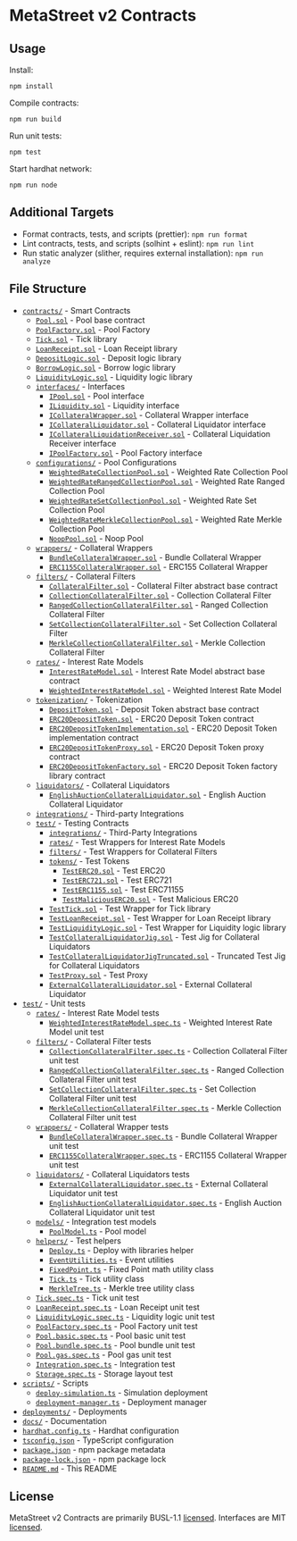 # MetaStreet v2 Contracts

## Usage

Install:

```
npm install
```

Compile contracts:

```
npm run build
```

Run unit tests:

```
npm test
```

Start hardhat network:

```
npm run node
```

## Additional Targets

- Format contracts, tests, and scripts (prettier): `npm run format`
- Lint contracts, tests, and scripts (solhint + eslint): `npm run lint`
- Run static analyzer (slither, requires external installation): `npm run analyze`

## File Structure

- [`contracts/`](contracts/) - Smart Contracts
  - [`Pool.sol`](contracts/Pool.sol) - Pool base contract
  - [`PoolFactory.sol`](contracts/PoolFactory.sol) - Pool Factory
  - [`Tick.sol`](contracts/Tick.sol) - Tick library
  - [`LoanReceipt.sol`](contracts/LoanReceipt.sol) - Loan Receipt library
  - [`DepositLogic.sol`](contracts/DepositLogic.sol) - Deposit logic library
  - [`BorrowLogic.sol`](contracts/BorrowLogic.sol) - Borrow logic library
  - [`LiquidityLogic.sol`](contracts/LiquidityLogic.sol) - Liquidity logic library
  - [`interfaces/`](contracts/interfaces) - Interfaces
    - [`IPool.sol`](contracts/interfaces/IPool.sol) - Pool interface
    - [`ILiquidity.sol`](contracts/interfaces/ILiquidity.sol) - Liquidity interface
    - [`ICollateralWrapper.sol`](contracts/interfaces/ICollateralWrapper.sol) - Collateral Wrapper interface
    - [`ICollateralLiquidator.sol`](contracts/interfaces/ICollateralLiquidator.sol) - Collateral Liquidator interface
    - [`ICollateralLiquidationReceiver.sol`](contracts/interfaces/ICollateralLiquidationReceiver.sol) - Collateral Liquidation Receiver interface
    - [`IPoolFactory.sol`](contracts/interfaces/IPoolFactory.sol) - Pool Factory interface
  - [`configurations/`](contracts/configurations) - Pool Configurations
    - [`WeightedRateCollectionPool.sol`](contracts/configurations/WeightedRateCollectionPool.sol) - Weighted Rate Collection Pool
    - [`WeightedRateRangedCollectionPool.sol`](contracts/configurations/WeightedRateRangedCollectionPool.sol) - Weighted Rate Ranged Collection Pool
    - [`WeightedRateSetCollectionPool.sol`](contracts/configurations/WeightedRateSetCollectionPool.sol) - Weighted Rate Set Collection Pool
    - [`WeightedRateMerkleCollectionPool.sol`](contracts/configurations/WeightedRateMerkleCollectionPool.sol) - Weighted Rate Merkle Collection Pool
    - [`NoopPool.sol`](contracts/configurations/NoopPool.sol) - Noop Pool
  - [`wrappers/`](contracts/wrappers) - Collateral Wrappers
    - [`BundleCollateralWrapper.sol`](contracts/wrappers/BundleCollateralWrapper.sol) - Bundle Collateral Wrapper
    - [`ERC1155CollateralWrapper.sol`](contracts/wrappers/ERC1155CollateralWrapper.sol) - ERC155 Collateral Wrapper
  - [`filters/`](contracts/filters) - Collateral Filters
    - [`CollateralFilter.sol`](contracts/filters/CollateralFilter.sol) - Collateral Filter abstract base contract
    - [`CollectionCollateralFilter.sol`](contracts/filters/CollectionCollateralFilter.sol) - Collection Collateral Filter
    - [`RangedCollectionCollateralFilter.sol`](contracts/filters/RangedCollectionCollateralFilter.sol) - Ranged Collection Collateral Filter
    - [`SetCollectionCollateralFilter.sol`](contracts/filters/SetCollectionCollateralFilter.sol) - Set Collection Collateral Filter
    - [`MerkleCollectionCollateralFilter.sol`](contracts/filters/MerkleCollectionCollateralFilter.sol) - Merkle Collection Collateral Filter
  - [`rates/`](contracts/rates) - Interest Rate Models
    - [`InterestRateModel.sol`](contracts/rates/InterestRateModel.sol) - Interest Rate Model abstract base contract
    - [`WeightedInterestRateModel.sol`](contracts/rates/WeightedInterestRateModel.sol) - Weighted Interest Rate Model
  - [`tokenization/`](contracts/tokenization) - Tokenization
    - [`DepositToken.sol`](contracts/tokenization/DepositToken.sol) - Deposit Token abstract base contract
    - [`ERC20DepositToken.sol`](contracts/tokenization/ERC20DepositToken.sol) - ERC20 Deposit Token contract
    - [`ERC20DepositTokenImplementation.sol`](contracts/tokenization/ERC20DepositTokenImplementation.sol) - ERC20 Deposit Token implementation contract
    - [`ERC20DepositTokenProxy.sol`](contracts/tokenization/ERC20DepositTokenProxy.sol) - ERC20 Deposit Token proxy contract
    - [`ERC20DepositTokenFactory.sol`](contracts/tokenization/ERC20DepositTokenFactory.sol) - ERC20 Deposit Token factory library contract
  - [`liquidators/`](contracts/liquidators) - Collateral Liquidators
    - [`EnglishAuctionCollateralLiquidator.sol`](contracts/liquidators/EnglishAuctionCollateralLiquidator.sol) - English Auction Collateral Liquidator
  - [`integrations/`](contracts/integrations) - Third-party Integrations
  - [`test/`](contracts/test/) - Testing Contracts
    - [`integrations/`](contracts/test/integrations/) - Third-Party Integrations
    - [`rates/`](contracts/test/rates/) - Test Wrappers for Interest Rate Models
    - [`filters/`](contracts/test/filters/) - Test Wrappers for Collateral Filters
    - [`tokens/`](contracts/test/tokens/) - Test Tokens
      - [`TestERC20.sol`](contracts/test/tokens/TestERC20.sol) - Test ERC20
      - [`TestERC721.sol`](contracts/test/tokens/TestERC721.sol) - Test ERC721
      - [`TestERC1155.sol`](contracts/test/tokens/TestERC1155.sol) - Test ERC71155
      - [`TestMaliciousERC20.sol`](contracts/test/tokens/TestMaliciousERC20.sol) - Test Malicious ERC20
    - [`TestTick.sol`](contracts/test/TestTick.sol) - Test Wrapper for Tick library
    - [`TestLoanReceipt.sol`](contracts/test/TestLoanReceipt.sol) - Test Wrapper for Loan Receipt library
    - [`TestLiquidityLogic.sol`](contracts/test/TestLiquidityLogic.sol) - Test Wrapper for Liquidity logic library
    - [`TestCollateralLiquidatorJig.sol`](contracts/test/TestCollateralLiquidatorJig.sol) - Test Jig for Collateral Liquidators
    - [`TestCollateralLiquidatorJigTruncated.sol`](contracts/test/TestCollateralLiquidatorJigTruncated.sol) - Truncated Test Jig for Collateral Liquidators
    - [`TestProxy.sol`](contracts/test/TestProxy.sol) - Test Proxy
    - [`ExternalCollateralLiquidator.sol`](contracts/test/ExternalCollateralLiquidator.sol) - External Collateral Liquidator
- [`test/`](test/) - Unit tests
  - [`rates/`](test/rates/) - Interest Rate Model tests
    - [`WeightedInterestRateModel.spec.ts`](test/rates/WeightedInterestRateModel.spec.ts) - Weighted Interest Rate Model unit test
  - [`filters/`](test/filters/) - Collateral Filter tests
    - [`CollectionCollateralFilter.spec.ts`](test/filters/CollectionCollateralFilter.spec.ts) - Collection Collateral Filter unit test
    - [`RangedCollectionCollateralFilter.spec.ts`](test/filters/RangedCollectionCollateralFilter.spec.ts) - Ranged Collection Collateral Filter unit test
    - [`SetCollectionCollateralFilter.spec.ts`](test/filters/SetCollectionCollateralFilter.spec.ts) - Set Collection Collateral Filter unit test
    - [`MerkleCollectionCollateralFilter.spec.ts`](test/filters/MerkleCollectionCollateralFilter.spec.ts) - Merkle Collection Collateral Filter unit test
  - [`wrappers/`](test/wrappers/) - Collateral Wrapper tests
    - [`BundleCollateralWrapper.spec.ts`](test/wrappers/BundleCollateralWrapper.spec.ts) - Bundle Collateral Wrapper unit test
    - [`ERC1155CollateralWrapper.spec.ts`](test/wrappers/ERC1155CollateralWrapper.spec.ts) - ERC1155 Collateral Wrapper unit test
  - [`liquidators/`](test/liquidators/) - Collateral Liquidators tests
    - [`ExternalCollateralLiquidator.spec.ts`](test/liquidators/ExternalCollateralLiquidator.spec.ts) - External Collateral Liquidator unit test
    - [`EnglishAuctionCollateralLiquidator.spec.ts`](test/liquidators/EnglishAuctionCollateralLiquidator.spec.ts) - English Auction Collateral Liquidator unit test
  - [`models/`](test/models/) - Integration test models
    - [`PoolModel.ts`](test/models/PoolModel.ts) - Pool model
  - [`helpers/`](test/helpers/) - Test helpers
    - [`Deploy.ts`](test/helpers/Deploy.ts) - Deploy with libraries helper
    - [`EventUtilities.ts`](test/helpers/EventUtilities.ts) - Event utilities
    - [`FixedPoint.ts`](test/helpers/FixedPoint.ts) - Fixed Point math utility class
    - [`Tick.ts`](test/helpers/Tick.ts) - Tick utility class
    - [`MerkleTree.ts`](test/helpers/MerkleTree.ts) - Merkle tree utility class
  - [`Tick.spec.ts`](test/Tick.spec.ts) - Tick unit test
  - [`LoanReceipt.spec.ts`](test/LoanReceipt.spec.ts) - Loan Receipt unit test
  - [`LiquidityLogic.spec.ts`](test/LiquidityLogic.spec.ts) - Liquidity logic unit test
  - [`PoolFactory.spec.ts`](test/PoolFactory.spec.ts) - Pool Factory unit test
  - [`Pool.basic.spec.ts`](test/Pool.basic.spec.ts) - Pool basic unit test
  - [`Pool.bundle.spec.ts`](test/Pool.bundle.spec.ts) - Pool bundle unit test
  - [`Pool.gas.spec.ts`](test/Pool.gas.spec.ts) - Pool gas unit test
  - [`Integration.spec.ts`](test/Integration.spec.ts) - Integration test
  - [`Storage.spec.ts`](test/Storage.spec.ts) - Storage layout test
- [`scripts/`](scripts/) - Scripts
  - [`deploy-simulation.ts`](scripts/deploy-simulation.ts) - Simulation deployment
  - [`deployment-manager.ts`](scripts/deployment-manager.ts) - Deployment manager
- [`deployments/`](deployments/) - Deployments
- [`docs/`](docs/) - Documentation
- [`hardhat.config.ts`](hardhat.config.ts) - Hardhat configuration
- [`tsconfig.json`](tsconfig.json) - TypeScript configuration
- [`package.json`](package.json) - npm package metadata
- [`package-lock.json`](package-lock.json) - npm package lock
- [`README.md`](README.md) - This README

## License

MetaStreet v2 Contracts are primarily BUSL-1.1 [licensed](LICENSE). Interfaces are MIT [licensed](contracts/interfaces/LICENSE).
